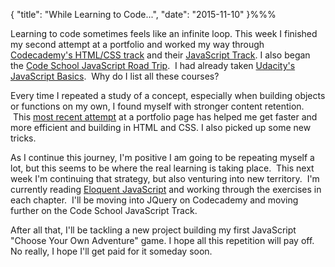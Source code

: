 { "title": "While Learning to Code...", "date": "2015-11-10" }%%%

Learning to code sometimes feels like an infinite loop. This week I finished my second attempt at a portfolio and worked my way through <a href="https://www.codecademy.com/en/learn/web" target="_blank">Codecademy's HTML/CSS track</a> and their <a href="https://www.codecademy.com/en/learn/javascript" target="_blank">JavaScript Track</a>. I also began the <a href="https://www.codeschool.com/paths/javascript" target="_blank">Code School JavaScript Road Trip</a>.  I had already taken <a href="https://www.udacity.com/course/javascript-basics--ud804" target="_blank">Udacity's JavaScript Basics</a>.  Why do I list all these courses?

Every time I repeated a study of a concept, especially when building objects or functions on my own, I found myself with stronger content retention.  This <a href="http://rdbruhn.github.io/" target="_blank">most recent attempt</a> at a portfolio page has helped me get faster and more efficient and building in HTML and CSS. I also picked up some new tricks.

As I continue this journey, I'm positive I am going to be repeating myself a lot, but this seems to be where the real learning is taking place.  This next week I'm continuing that strategy, but also venturing into new territory.  I'm currently reading <a href="http://eloquentjavascript.net/" target="_blank">Eloquent JavaScript</a> and working through the exercises in each chapter.  I'll be moving into JQuery on Codecademy and moving further on the Code School JavaScript Track.

After all that, I'll be tackling a new project building my first JavaScript "Choose Your Own Adventure" game. I hope all this repetition will pay off. No really, I hope I'll get paid for it someday soon.
